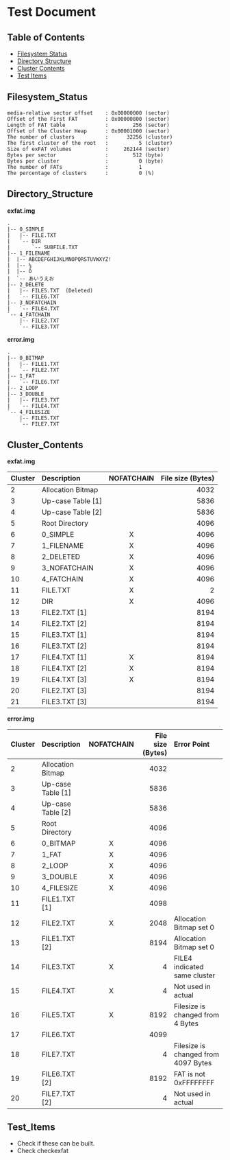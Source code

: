 # Test Document

## Table of Contents

- [Filesystem Status](#Filesystem_Status)
- [Directory Structure](#Directory_Structure)
- [Cluster Contents](#Cluster_Contents)
- [Test Items](#Test_Items)

## Filesystem_Status

```
media-relative sector offset    : 0x00000000 (sector)
Offset of the First FAT         : 0x00000800 (sector)
Length of FAT table             :        256 (sector)
Offset of the Cluster Heap      : 0x00001000 (sector)
The number of clusters          :      32256 (cluster)
The first cluster of the root   :          5 (cluster)
Size of exFAT volumes           :     262144 (sector)
Bytes per sector                :        512 (byte)
Bytes per cluster               :          0 (byte)
The number of FATs              :          1
The percentage of clusters      :          0 (%)
```

## Directory_Structure

**exfat.img**

```
.
|-- 0_SIMPLE
|   |-- FILE.TXT
|   `-- DIR
|       `-- SUBFILE.TXT
|-- 1_FILENAME
|  |-- ABCDEFGHIJKLMNOPQRSTUVWXYZ!
|  |-- ¼
|  |-- Ō
|  `-- あいうえお
|-- 2_DELETE
|   |-- FILE5.TXT  (Deleted)
|   `-- FILE6.TXT
|-- 3_NOFATCHAIN
|   `-- FILE4.TXT
`-- 4_FATCHAIN
    |-- FILE2.TXT
    `-- FILE3.TXT
```

**error.img**

```
.
|-- 0_BITMAP
|   |-- FILE1.TXT
|   `-- FILE2.TXT
|-- 1_FAT
|   `-- FILE6.TXT
|-- 2_LOOP
|-- 3_DOUBLE
|   |-- FILE3.TXT
|   `-- FILE4.TXT
`-- 4_FILESIZE
    |-- FILE5.TXT
    `-- FILE7.TXT
```


## Cluster_Contents

**exfat.img**

| Cluster | Description       | NOFATCHAIN | File size (Bytes) |
| :------ | :---------------- | :--------: | ----------------: |
| 2       | Allocation Bitmap |            | 4032              |
| 3       | Up-case Table [1] |            | 5836              |
| 4       | Up-case Table [2] |            | 5836              |
| 5       | Root Directory    |            | 4096              |
| 6       | 0\_SIMPLE         | X          | 4096              |
| 7       | 1\_FILENAME       | X          | 4096              |
| 8       | 2\_DELETED        | X          | 4096              |
| 9       | 3\_NOFATCHAIN     | X          | 4096              |
| 10      | 4\_FATCHAIN       | X          | 4096              |
| 11      | FILE.TXT          | X          |    2              |
| 12      | DIR               | X          | 4096              |
| 13      | FILE2.TXT [1]     |            | 8194              |
| 14      | FILE2.TXT [2]     |            | 8194              |
| 15      | FILE3.TXT [1]     |            | 8194              |
| 16      | FILE3.TXT [2]     |            | 8194              |
| 17      | FILE4.TXT [1]     | X          | 8194              |
| 18      | FILE4.TXT [2]     | X          | 8194              |
| 19      | FILE4.TXT [3]     | X          | 8194              |
| 20      | FILE2.TXT [3]     |            | 8194              |
| 21      | FILE3.TXT [3]     |            | 8194              |

**error.img**

| Cluster | Description       | NOFATCHAIN | File size (Bytes) | Error Point                         |
| :------ | :---------------- | :--------: | ----------------: | :---------------------------------- |
| 2       | Allocation Bitmap |            | 4032              |                                     |
| 3       | Up-case Table [1] |            | 5836              |                                     |
| 4       | Up-case Table [2] |            | 5836              |                                     |
| 5       | Root Directory    |            | 4096              |                                     |
| 6       | 0\_BITMAP         | X          | 4096              |                                     |
| 7       | 1\_FAT            | X          | 4096              |                                     |
| 8       | 2\_LOOP           | X          | 4096              |                                     |
| 9       | 3\_DOUBLE         | X          | 4096              |                                     |
| 10      | 4\_FILESIZE       | X          | 4096              |                                     |
| 11      | FILE1.TXT [1]     |            | 4098              |                                     |
| 12      | FILE2.TXT         | X          | 2048              | Allocation Bitmap set 0             |
| 13      | FILE1.TXT [2]     |            | 8194              | Allocation Bitmap set 0             |
| 14      | FILE3.TXT         | X          | 4                 | FILE4 indicated same cluster        |
| 15      | FILE4.TXT         | X          | 4                 | Not used in actual                  |
| 16      | FILE5.TXT         | X          | 8192              | Filesize is changed from 4 Bytes    |
| 17      | FILE6.TXT         |            | 4099              |                                     |
| 18      | FILE7.TXT         |            | 4                 | Filesize is changed from 4097 Bytes |
| 19      | FILE6.TXT [2]     |            | 8192              | FAT is not 0xFFFFFFFF               |
| 20      | FILE7.TXT [2]     |            | 4                 | Not used in actual                  |

## Test_Items

- Check if these can be built.
- Check checkexfat
